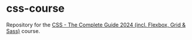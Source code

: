 # css-course
Repository for the [CSS - The Complete Guide 2024 (incl. Flexbox, Grid &amp; Sass)](https://www.udemy.com/course/css-the-complete-guide-incl-flexbox-grid-sass/) course.
